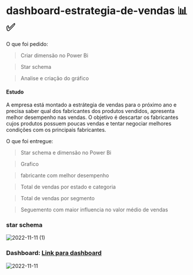 # dashboard-estrategia-de-vendas 📊✅

O que foi pedido:
> Criar dimensão no Power Bi

> Star schema 

> Analise e criação do gráfico

#### Estudo 
A empresa está montado a estrátegia de vendas para o próximo ano e precisa saber qual dos fabricantes dos produtos vendidos, apresenta melhor desempenho nas vendas. O objetivo é descartar os fabricantes cujos produtos possuem poucas vendas e tentar negociar melhores condições com os principais fabricantes.

O que foi entregue:
> Star schema e dimensão no Power Bi 

> Grafico 

> fabricante com melhor desempenho

> Total de vendas por estado e categoria

> Total de vendas por segmento 

> Seguemento com maior influencia no valor médio de vendas

### star schema 

![2022-11-11 (1)](https://user-images.githubusercontent.com/90153628/201426547-9505ba24-5c34-43c7-a845-7f149fcb38f2.png)

### Dashboard: [Link para dashboard](https://app.powerbi.com/groups/me/reports/f8f61e38-e087-43da-a311-5d818daeb928?ctid=659ce2b8-0714-4198-8c38-dc9b60aabb57&pbi_source=linkShare)

![2022-11-11](https://user-images.githubusercontent.com/90153628/201426789-e456f75f-cc77-4563-8ab2-5e76e75737dc.png)
